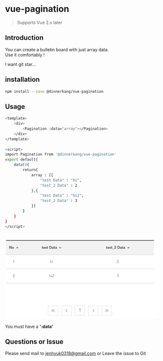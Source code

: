 
# vue-pagination

> Supports Vue 2.x later

## Introduction

You can create a bulletin board with just array data.<br>
Use it comfortably !<br>

I want git star...

## installation

``` bash
npm install --save @dinnerkang/vue-pagination
```
## Usage

``` bash
<template>
    <div>
        <Pagination :data="array"></Pagination>
    </div>
</template>

<script>
import Pagination from '@dinnerkang/vue-pagination'
export default{
    data(){
        return{
            array : [{
                "test Data" : "hi",
                "test_2 Data" : 2
            },{
                "test Data" : "hi2",
                "test_2 Data" : 3
            }]
        }
    }
}
</script>
```

<img src="./assets/board.png">

You must have a **':data'** 

## Questions or Issue

Please send mail to jenhyuk0318@gmail.com
or
Leave the issue to Git

